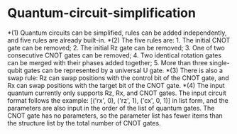 # Quantum-circuit-simplification  
*(1) Quantum circuits can be simplified, rules can be added independently, and five rules are already built-in.
*(2) The five rules are: 1. The initial CNOT gate can be removed; 2. The initial Rz gate can be removed; 3. One of two consecutive CNOT gates can be removed; 4. Two identical rotation gates can be merged with their phases added together; 5. More than three single-qubit gates can be represented by a universal U gate.
*(3) There is also a swap rule: Rz can swap positions with the control bit of the CNOT gate, and Rx can swap positions with the target bit of the CNOT gate.
*(4) The input quantum currently only supports Rz, Rx, and CNOT gates. The input circuit format follows the example: [('rx', 0), ('rz', 1), ('cx', 0, 1)] in list form, and the parameters are also input in the order of the list of quantum gates. The CNOT gate has no parameters, so the parameter list has fewer items than the structure list by the total number of CNOT gates.

